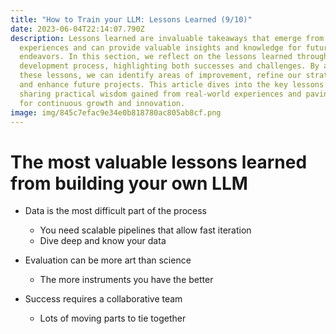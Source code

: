 ```yaml
---
title: "How to Train your LLM: Lessons Learned (9/10)"
date: 2023-06-04T22:14:07.790Z
description: Lessons learned are invaluable takeaways that emerge from
  experiences and can provide valuable insights and knowledge for future
  endeavors. In this section, we reflect on the lessons learned throughout the
  development process, highlighting both successes and challenges. By analyzing
  these lessons, we can identify areas of improvement, refine our strategies,
  and enhance future projects. This article dives into the key lessons learned,
  sharing practical wisdom gained from real-world experiences and paving the way
  for continuous growth and innovation.
image: img/845c7efac9e34e0b818780ac805ab8cf.png
---
```

# T﻿he most valuable lessons learned from building your own LLM

* D﻿ata is the most difficult part of the process

  * Y﻿ou need scalable pipelines that allow fast iteration
  * D﻿ive deep and know your data
* E﻿valuation can be more art than science

  * The more instruments you have the better
* S﻿uccess requires a collaborative team

  * L﻿ots of moving parts to tie together